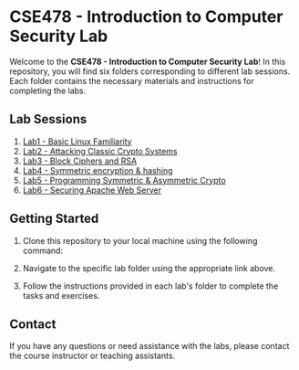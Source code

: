 # CSE478 - Introduction to Computer Security Lab

Welcome to the **CSE478 - Introduction to Computer Security Lab**! In this repository, you will find six folders corresponding to different lab sessions. Each folder contains the necessary materials and instructions for completing the labs.

## Lab Sessions

1. [Lab1 - Basic Linux Familiarity](./Lab1/)
2. [Lab2 - Attacking Classic Crypto Systems](./Lab2/)
3. [Lab3 - Block Ciphers and RSA](./Lab3/)
4. [Lab4 - Symmetric encryption & hashing](./Lab4/)
5. [Lab5 - Programming Symmetric & Asymmetric Crypto](./Lab5/)
6. [Lab6 - Securing Apache Web Server](./Lab6/)

## Getting Started

1. Clone this repository to your local machine using the following command:

2. Navigate to the specific lab folder using the appropriate link above.

3. Follow the instructions provided in each lab's folder to complete the tasks and exercises.


## Contact

If you have any questions or need assistance with the labs, please contact the course instructor or teaching assistants.

